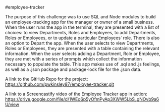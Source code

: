 #employee-tracker

The purpose of this challenge was to use SQL and Node modules to build an employee-tracking app for the manager or owner of a small business. When the user runs the app in the terminal, they are presented with a list of choices: to view Departments, Roles and Employees, to add Departments, Roles or Employees, or to update a particular Employees' role. There is also an option to Depart the app. When the user selects to view Departments, Roles or Employees, they are presented with a table containing the relevant information. When the user selects adding a Department, Role or Employee, they are met with a series of prompts which collect the information necessary to populate the table. This app makes use of .sql and .js feelings, as well as a .json package and package-lock file for the .json data. 

A link to the GitHub Repo for the project: 
https://github.com/pwkinsley87/employee-tracker.git

A link to a Screencastify video of the Employee Tracker app in action:
https://drive.google.com/file/d/1WEo6p5yOfmPyAp3XWW5LbS_gNOvb9a6U/view
